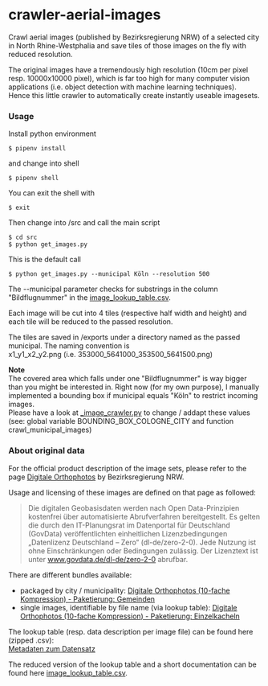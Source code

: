 # crawler-aerial-images
Crawl aerial images (published by Bezirksregierung NRW) of a selected city in North Rhine-Westphalia and save tiles of those images on the fly with reduced resolution.     

The original images have a tremendously high resolution (10cm per pixel resp. 10000x10000 pixel), which is far too high for many computer vision applications (i.e. object detection with machine learning techniques).    
Hence this little crawler to automatically create instantly useable imagesets.    


### Usage
Install python environment
```
$ pipenv install
```
and change into shell
```
$ pipenv shell
```
You can exit the shell with
```
$ exit
```
Then change into /src and call the main script
```
$ cd src
$ python get_images.py
```

This is the default call
```
$ python get_images.py --municipal Köln --resolution 500     
```
The --municipal parameter checks for substrings in the column "Bildflugnummer" in the [image_lookup_table.csv](https://github.com/zushicat/crawler-NRW-arial-images/tree/master/data/meta).    


Each image will be cut into 4 tiles (respective half width and height) and each tile will be reduced to the passed resolution.    

The tiles are saved in /exports under a directory named as the passed municipal. The naming convention is    
x1_y1_x2_y2.png (i.e. 353000_5641000_353500_5641500.png)    

**Note**    
The covered area which falls under one "Bildflugnummer" is way bigger than you might be interested in. Right now (for my own purpose), I manually implemented a bounding box if municipal equals "Köln" to restrict incoming images.     
Please have a look at [_image_crawler.py](https://github.com/zushicat/crawler-NRW-aerial-images/blob/master/src/_image_crawler.py) to change / addapt these values (see: global variable BOUNDING_BOX_COLOGNE_CITY and function crawl_municipal_images)


### About original data
For the official product description of the image sets, please refer to the page [Digitale Orthophotos](https://www.bezreg-koeln.nrw.de/brk_internet/geobasis/luftbildinformationen/aktuell/digitale_orthophotos/index.html) by Bezirksregierung NRW.    

Usage and licensing of these images are defined on that page as followed:    
> Die digitalen Geobasisdaten werden nach Open Data-Prinzipien kostenfrei über automatisierte Abrufverfahren bereitgestellt. Es gelten die durch den IT-Planungsrat im Datenportal für Deutschland (GovData) veröffentlichten einheitlichen Lizenzbedingungen „Datenlizenz Deutschland – Zero“ (dl-de/zero-2-0). Jede Nutzung ist ohne Einschränkungen oder Bedingungen zulässig. Der Lizenztext ist unter www.govdata.de/dl-de/zero-2-0 abrufbar.


There are different bundles available:
- packaged by city / municipality: [Digitale Orthophotos (10-fache Kompression) - Paketierung: Gemeinden](https://www.opengeodata.nrw.de/produkte/geobasis/lbi/dop/dop_jp2_f10_paketiert/)
- single images, identifiable by file name (via lookup table): [Digitale Orthophotos (10-fache Kompression) - Paketierung: Einzelkacheln](https://www.opengeodata.nrw.de/produkte/geobasis/lbi/dop/dop_jp2_f10/)

The lookup table (resp. data description per image file) can be found here (zipped .csv):    
[Metadaten zum Datensatz](https://www.geoportal.nrw/suche?lang=de&searchTerm=56fb584b-10cf-4009-a405-0bef06bb3e00)

The reduced version of the lookup table and a short documentation can be found here [image_lookup_table.csv](https://github.com/zushicat/crawler-NRW-arial-images/tree/master/data/meta).
